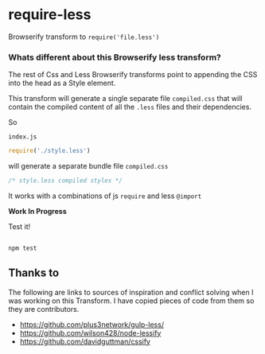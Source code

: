 require-less
============

Browserify transform to `require('file.less')`


### Whats different about this Browserify less transform?

The rest of Css and Less Browserify transforms point
to appending the CSS into the head as a Style element.


This transform will generate a single separate file `compiled.css` that will
contain the compiled content of all the `.less` files and their dependencies.


So

`index.js`

```javascript
require('./style.less')
```

will generate a separate bundle file `compiled.css`
```css
/* style.less compiled styles */
```


It works with a combinations of js `require` and less `@import`

**Work In Progress**




Test it!

```bash

npm test

```



## Thanks to

The following are links to sources of inspiration and conflict solving when I was
working on this Transform. I have copied pieces of code from them so they are 
contributors.

- https://github.com/plus3network/gulp-less/
- https://github.com/wilson428/node-lessify
- https://github.com/davidguttman/cssify